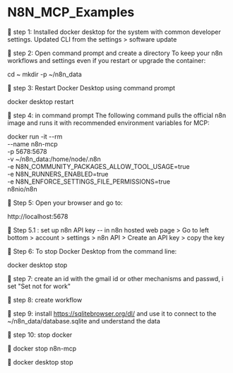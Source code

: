 # N8N_MCP_Examples

🎯 step 1: Installed docker desktop for the system with common developer settings. Updated CLI from the settings > software update

🎯 step 2: Open command prompt and create a directory To keep your n8n workflows and settings even if you restart or upgrade the container:

cd ~
mkdir -p ~/n8n_data

🎯 step 3: Restart Docker Desktop using command prompt

docker desktop restart

🎯 step 4: in command prompt The following command pulls the official n8n image and runs it with recommended environment variables for MCP:

docker run -it --rm \
  --name n8n-mcp \
  -p 5678:5678 \
  -v ~/n8n_data:/home/node/.n8n \
  -e N8N_COMMUNITY_PACKAGES_ALLOW_TOOL_USAGE=true \
  -e N8N_RUNNERS_ENABLED=true \
  -e N8N_ENFORCE_SETTINGS_FILE_PERMISSIONS=true \
  n8nio/n8n

 🎯 Step 5: Open your browser and go to: 
  
  http://localhost:5678

 🎯 Step 5.1 : set up n8n API key -- in n8n hosted web page > Go to left bottom > account > settings > n8n API > Create an API key > copy the key
 
 🎯 Step 6: To stop Docker Desktop from the command line:
  
  docker desktop stop

 🎯 step 7: create an id with the gmail id or other mechanisms and passwd, i set "Set not for work"

 🎯 step 8: create workflow

 🎯 step 9: install https://sqlitebrowser.org/dl/ and use it to connect to the ~/n8n_data/database.sqlite and understand the data

 🎯 step 10: stop docker
  
 🎯 docker stop n8n-mcp
  
 🎯 docker desktop stop
  
